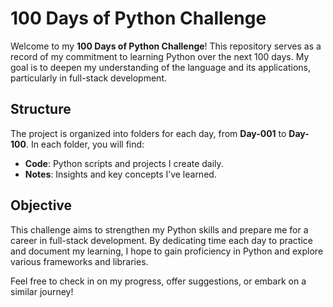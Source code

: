 # 100 Days of Python Challenge

Welcome to my **100 Days of Python Challenge**! This repository serves as a record of my commitment to learning Python over the next 100 days. My goal is to deepen my understanding of the language and its applications, particularly in full-stack development.

## Structure

The project is organized into folders for each day, from **Day-001** to **Day-100**. In each folder, you will find:

- **Code**: Python scripts and projects I create daily.
- **Notes**: Insights and key concepts I’ve learned.

## Objective

This challenge aims to strengthen my Python skills and prepare me for a career in full-stack development. By dedicating time each day to practice and document my learning, I hope to gain proficiency in Python and explore various frameworks and libraries.

Feel free to check in on my progress, offer suggestions, or embark on a similar journey!

